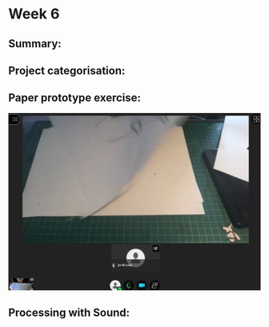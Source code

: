 # Week 6 

## Summary:

## Project categorisation:

## Paper prototype exercise:
![](PaperProto3.png)

## Processing with Sound:

